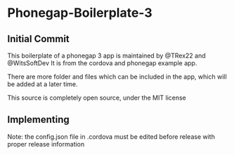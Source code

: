 Phonegap-Boilerplate-3
======================

Initial Commit
--------------

This boilerplate of a phonegap 3 app is maintained by @TRex22 and @WitsSoftDev
It is from the cordova and phonegap example app.

There are more folder and files which can be included in the app, which will
be added at a later time.

This source is completely open source, under the MIT license

Implementing
------------
Note: the config.json file in .cordova must be edited before release with
proper release information
